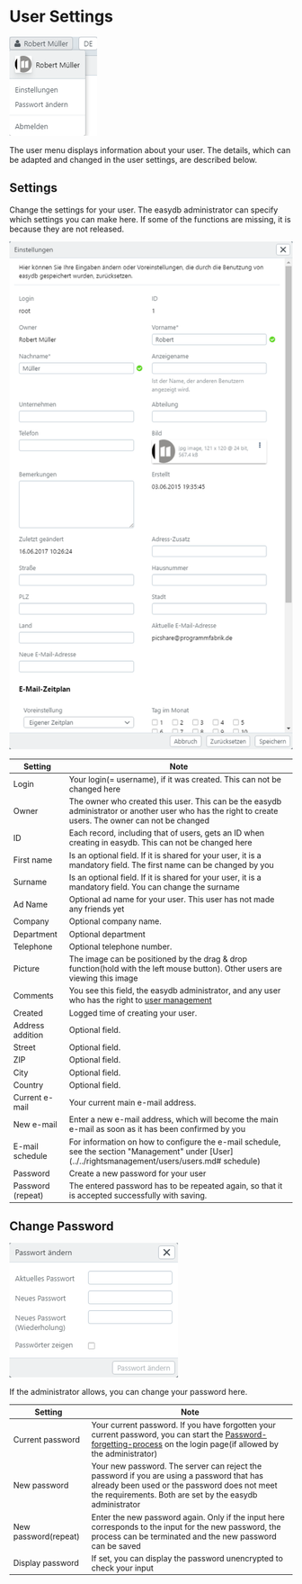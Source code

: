 # User Settings

![User Menu](user_menu.png)

The user menu displays information about your user. The details, which can be adapted and changed in the user settings, are described below.

## Settings

Change the settings for your user. The easydb administrator can specify which settings you can make here. If some of the functions are missing, it is because they are not released.

![User Settings](user_prefs.png)

| Setting | Note |
|--|--|
| Login | Your login(= username), if it was created. This can not be changed here|
| Owner | The owner who created this user. This can be the easydb administrator or another user who has the right to create users. The owner can not be changed|
| ID | Each record, including that of users, gets an ID when creating in easydb. This can not be changed here|
| First name | Is an optional field. If it is shared for your user, it is a mandatory field. The first name can be changed by you|
| Surname | Is an optional field. If it is shared for your user, it is a mandatory field. You can change the surname|
| Ad Name | Optional ad name for your user. This user has not made any friends yet|
| Company | Optional company name. |
| Department | Optional department|
| Telephone | Optional telephone number. |
| Picture | The image can be positioned by the drag & drop function(hold with the left mouse button). Other users are viewing this image|
| Comments | You see this field, the easydb administrator, and any user who has the right to [user management](../../rightsmanagement/users/users.md)|
| Created | Logged time of creating your user. |
| Address addition | Optional field. |
| Street | Optional field. |
| ZIP | Optional field. |
| City | Optional field. |
| Country | Optional field. |
| Current e-mail | Your current main e-mail address. |
|New e-mail | Enter a new e-mail address, which will become the main e-mail as soon as it has been confirmed by you|
| E-mail schedule | For information on how to configure the e-mail schedule, see the section "Management" under [User](../../rightsmanagement/users/users.md# schedule)|
|Password| Create a new password for your user|
| Password (repeat) | The entered password has to be repeated again, so that it is accepted successfully with saving. |

## Change Password


![Change Password](user_pw.png)


If the administrator allows, you can change your password here.

| Setting | Note |
|--|--|
| Current password | Your current password. If you have forgotten your current password, you can start the [Password-forgetting-process](../../userprefs/loginscreen/loginscreen.md) on the login page(if allowed by the administrator)
| New password | Your new password. The server can reject the password if you are using a password that has already been used or the password does not meet the requirements. Both are set by the easydb administrator
| New password(repeat) | Enter the new password again. Only if the input here corresponds to the input for the new password, the process can be terminated and the new password can be saved
| Display password | If set, you can display the password unencrypted to check your input